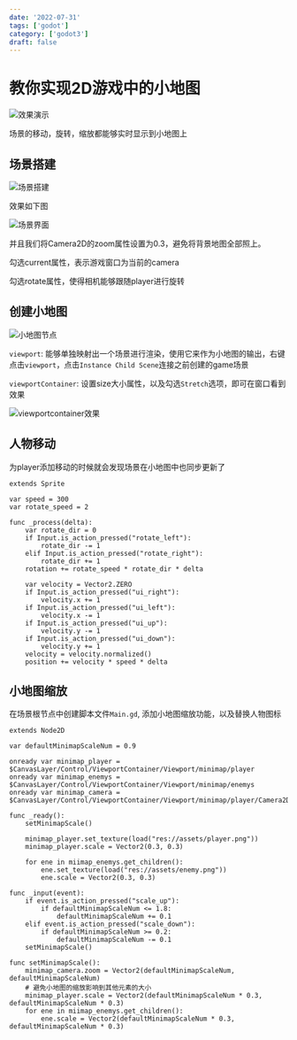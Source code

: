 ```yaml
---
date: '2022-07-31'
tags: ['godot']
category: ['godot3']
draft: false
---
```


# 教你实现2D游戏中的小地图

<img data-id="20240608184458" src="https://cdn.ipfsscan.io/weibo/large/005ZoLfCgy1hqi4yfdrdbj317c0t27ab.jpg" alt="效果演示" />

场景的移动，旋转，缩放都能够实时显示到小地图上

## 场景搭建

<img data-id="20240608184520" src="https://cdn.ipfsscan.io/weibo/large/005ZoLfCgy1hqi4yt4fb2j309k05cjrz.jpg" alt="场景搭建" />

效果如下图

<img data-id="20240608184552" src="https://cdn.ipfsscan.io/weibo/large/005ZoLfCgy1hqi4zddu7yj312w0loadx.jpg" alt="场景界面" />

并且我们将Camera2D的zoom属性设置为0.3，避免将背景地图全部照上。

勾选current属性，表示游戏窗口为当前的camera

勾选rotate属性，使得相机能够跟随player进行旋转

## 创建小地图

<img data-id="20240608184609" src="https://cdn.ipfsscan.io/weibo/large/005ZoLfCgy1hqi4znvli0j308s08swfk.jpg" alt="小地图节点" />

`viewport`: 能够单独映射出一个场景进行渲染，使用它来作为小地图的输出，右键点击`viewport`，点击`Instance Child Scene`连接之前创建的game场景

`viewportContainer`: 设置size大小属性，以及勾选`Stretch`选项，即可在窗口看到效果

<img data-id="20240608184626" src="https://cdn.ipfsscan.io/weibo/large/005ZoLfCgy1hqi4zymf3dj315i0o8dl0.jpg" alt="viewportcontainer效果" />

## 人物移动

为player添加移动的时候就会发现场景在小地图中也同步更新了

```godot
extends Sprite

var speed = 300
var rotate_speed = 2

func _process(delta):
    var rotate_dir = 0
    if Input.is_action_pressed("rotate_left"):
        rotate_dir -= 1
    elif Input.is_action_pressed("rotate_right"):
        rotate_dir += 1
    rotation += rotate_speed * rotate_dir * delta

    var velocity = Vector2.ZERO
    if Input.is_action_pressed("ui_right"):
        velocity.x += 1
    if Input.is_action_pressed("ui_left"):
        velocity.x -= 1
    if Input.is_action_pressed("ui_up"):
        velocity.y -= 1
    if Input.is_action_pressed("ui_down"):
        velocity.y += 1
    velocity = velocity.normalized()
    position += velocity * speed * delta
```

## 小地图缩放

在场景根节点中创建脚本文件`Main.gd`, 添加小地图缩放功能，以及替换人物图标

```godot
extends Node2D

var defaultMinimapScaleNum = 0.9

onready var minimap_player = $CanvasLayer/Control/ViewportContainer/Viewport/minimap/player
onready var minimap_enemys = $CanvasLayer/Control/ViewportContainer/Viewport/minimap/enemys
onready var minimap_camera = $CanvasLayer/Control/ViewportContainer/Viewport/minimap/player/Camera2D

func _ready():
    setMinimapScale()

    minimap_player.set_texture(load("res://assets/player.png"))
    minimap_player.scale = Vector2(0.3, 0.3)

    for ene in miimap_enemys.get_children():
        ene.set_texture(load("res://assets/enemy.png"))
        ene.scale = Vector2(0.3, 0.3)

func _input(event):
    if event.is_action_pressed("scale_up"):
        if defaultMinimapScaleNum <= 1.8:
            defaultMinimapScaleNum += 0.1
    elif event.is_action_pressed("scale_down"):
        if defaultMinimapScaleNum >= 0.2:
            defaultMinimapScaleNum -= 0.1
    setMinimapScale()

func setMinimapScale():
    minimap_camera.zoom = Vector2(defaultMinimapScaleNum, defaultMinimapScaleNum)
    # 避免小地图的缩放影响到其他元素的大小
    minimap_player.scale = Vector2(defaultMinimapScaleNum * 0.3, defaultMinimapScaleNum * 0.3)
    for ene in miimap_enemys.get_children():
        ene.scale = Vector2(defaultMinimapScaleNum * 0.3, defaultMinimapScaleNum * 0.3)
```